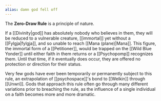 ```yaml
---
alias: damn god fell off
---
```

The **Zero-Draw Rule** is a principle of nature. 

If a [[Divinity|god]] has absolutely nobody who believes in them, they will be reduced to a vulnerable creature, [[immortal]] yet without a [[Fylgja|fylgja]], and so unable to reach [[Mana (plane)|Mana]]. This figure, the immortal form of a [[Petitioner]], would be trapped on the [[Wild Blue Yonder]] until either faith in them returns or a [[Psychopomp]] recognizes them. Until that time, if it eventually does occur, they are offered no protection or direction for their status.

Very few gods have ever been temporarily or permanently subject to this rule, an extrapolation of [[psychospace]]'s bond to [[Welkin]] through [[Unwri]]. Gods that approach this rule often go through many different variations prior to breaching the rule, as the influence of a single individual on a faith becomes more and more dramatic.